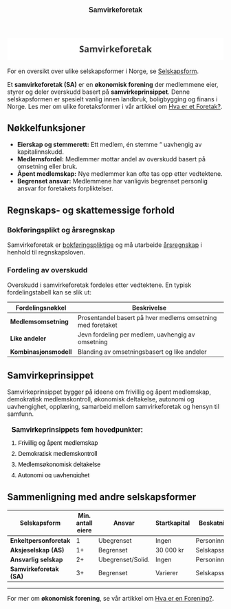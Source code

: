 ﻿---
title: "Samvirkeforetak"
seoTitle: "Samvirkeforetak | Hva er SA og hvordan fungerer det?"
description: "Samvirkeforetak er en økonomisk forening der medlemmene eier, styrer og deler overskudd etter samvirkeprinsippet. Artikkelen forklarer kjennetegn, regnskap og skatt."
summary: "Hva et samvirkeforetak er, nøkkelfunksjoner, regnskapskrav og fordeling av overskudd."
---

![Illustrasjon av Samvirkeforetak](samvirkeforetak-image.svg)

For en oversikt over ulike selskapsformer i Norge, se [Selskapsform](/blogs/regnskap/selskapsform "Selskapsform: Oversikt over selskapsformer i Norge").

Et **samvirkeforetak (SA)** er en **økonomisk forening** der medlemmene eier, styrer og deler overskudd basert på **samvirkeprinsippet**. Denne selskapsformen er spesielt vanlig innen landbruk, boligbygging og finans i Norge. Les mer om ulike foretaksformer i vår artikkel om [Hva er et Foretak?](/blogs/regnskap/hva-er-foretak "Foretaksformer i Norge “ Oversikt og Regnskapskrav").

## Nøkkelfunksjoner

* **Eierskap og stemmerett:** Ett medlem, én stemme “ uavhengig av kapitalinnskudd.
* **Medlemsfordel:** Medlemmer mottar andel av overskudd basert på omsetning eller bruk.
* **Åpent medlemskap:** Nye medlemmer kan ofte tas opp etter vedtektene.
* **Begrenset ansvar:** Medlemmene har vanligvis begrenset personlig ansvar for foretakets forpliktelser.

## Regnskaps- og skattemessige forhold

### Bokføringsplikt og årsregnskap

Samvirkeforetak er [bokføringspliktige](/blogs/regnskap/hva-er-bokforingsplikt "Hva er Bokføringsplikt?") og må utarbeide [årsregnskap](/blogs/regnskap/hva-er-regnskap "Hva er Regnskap?") i henhold til regnskapsloven.

### Fordeling av overskudd

Overskudd i samvirkeforetak fordeles etter vedtektene. En typisk fordelingstabell kan se slik ut:

| Fordelingsnøkkel       | Beskrivelse                                                         |
|------------------------|---------------------------------------------------------------------|
| **Medlemsomsetning**   | Prosentandel basert på hver medlems omsetning med foretaket        |
| **Like andeler**       | Jevn fordeling per medlem, uavhengig av omsetning                   |
| **Kombinasjonsmodell**  | Blanding av omsetningsbasert og like andeler                        |

## Samvirkeprinsippet

Samvirkeprinsippet bygger på ideene om frivillig og åpent medlemskap, demokratisk medlemskontroll, økonomisk deltakelse, autonomi og uavhengighet, opplæring, samarbeid mellom samvirkeforetak og hensyn til samfunn.

<svg width="600" height="150" xmlns="http://www.w3.org/2000/svg">
  <style>
    .title { font: bold 16px sans-serif; }
    .item  { font: 14px sans-serif; }
  </style>
  <text x="10" y="20" class="title">Samvirkeprinsippets fem hovedpunkter:</text>
  <text x="10" y="50" class="item">1. Frivillig og åpent medlemskap</text>
  <text x="10" y="75" class="item">2. Demokratisk medlemskontroll</text>
  <text x="10" y="100" class="item">3. Medlemsøkonomisk deltakelse</text>
  <text x="10" y="125" class="item">4. Autonomi og uavhengighet</text>
  <text x="10" y="150" class="item">5. Samfunnsorientering</text>
</svg>

## Sammenligning med andre selskapsformer

| Selskapsform            | Min. antall eiere      | Ansvar            | Startkapital | Beskatning    |
|-------------------------|------------------------|-------------------|--------------|---------------|
| **Enkeltpersonforetak** | 1                      | Ubegrenset        | Ingen        | Personinntekt |
| **Aksjeselskap (AS)**   | 1+                     | Begrenset         | 30 000 kr    | Selskapsskatt |
| **Ansvarlig selskap**   | 2+                     | Ubegrenset/Solid. | Ingen        | Personinntekt |
| **Samvirkeforetak (SA)**| 3+                     | Begrenset         | Varierer     | Selskapsskatt |

---

For mer om **økonomisk forening**, se vår artikkel om [Hva er en Forening?](/blogs/regnskap/hva-er-forening "Hva er en Forening?").







